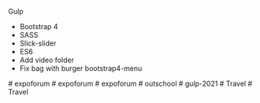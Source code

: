 Gulp
- Bootstrap 4
- SASS
- Slick-slider
- ES6
- Add video folder
- Fix bag with burger bootstrap4-menu 

#   e x p o f o r u m  
 #   e x p o f o r u m  
 #   e x p o f o r u m  
 #   o u t s c h o o l  
 #   g u l p - 2 0 2 1  
 #   T r a v e l  
 #   T r a v e l  
 